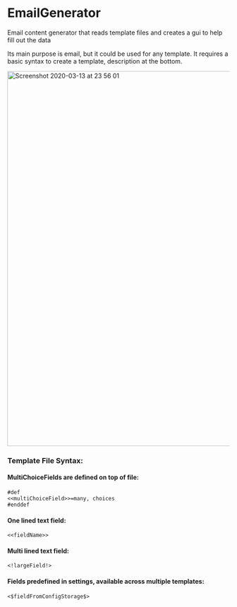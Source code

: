# EmailGenerator
Email content generator that reads template files and creates a gui to help fill out the data

Its main purpose is email, but it could be used for any template. It requires a basic syntax to create a template, description at the bottom.

<img width="850" alt="Screenshot 2020-03-13 at 23 56 01" src="https://user-images.githubusercontent.com/21195947/76670031-5425ae00-6586-11ea-8c38-2861323db90a.png">



### Template File Syntax:

#### MultiChoiceFields are defined on top of file:
```
#def
<<multiChoiceField>>=many, choices
#enddef
```

#### One lined text field:
```<<fieldName>>```

#### Multi lined text field:
```<!largeField!>```

#### Fields predefined in settings, available across multiple templates:
```<$fieldFromConfigStorage$> ```
